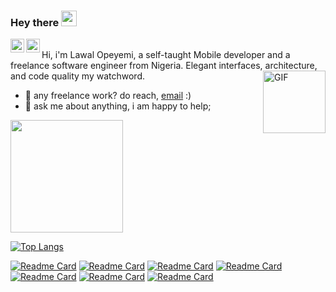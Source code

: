 ### Hey there <img src="https://media.giphy.com/media/hvRJCLFzcasrR4ia7z/giphy.gif" width="25px">
<a href="https://twitter.com/devlonoah">
  <img align="left" alt="Opeyemi Noah | Twitter" width="22px" src="https://raw.githubusercontent.com/peterthehan/peterthehan/master/assets/twitter.svg" />
</a>
<a href="https://www.linkedin.com/in/onoah/">
  <img align="left" alt="Abhishek's LinkedIN" width="22px" src="https://raw.githubusercontent.com/peterthehan/peterthehan/master/assets/linkedin.svg" />
</a>

<br/>
Hi, i'm Lawal Opeyemi, a self-taught Mobile developer and a freelance software engineer from Nigeria.
Elegant interfaces, architecture, and code quality my watchword.

  <img align="right" alt="GIF" src="https://media.giphy.com/media/3o7WTQcjUp6JnP7s52/giphy.gif" width="100" height="100" />

- 💼 any freelance work? do reach, [email](mailto:devlonoah@gmail.com) :)
- 💬 ask me about anything, i am happy to help;

<!--
**Devlonoah/devlonoah** is a ✨ _special_ ✨ repository because its `README.md` (this file) appears on your GitHub profile.

Here are some ideas to get you started:

- 🔭 I’m currently working on ...
- 🌱 I’m currently learning ...
- 👯 I’m looking to collaborate on ...
- 🤔 I’m looking for help with ...
- 💬 Ask me about ...
- 📫 How to reach me: ...
- 😄 Pronouns: ...
- ⚡ Fun fact: ...
-->

<!-- [![Devlonoah's GitHub stats](https://github-readme-stats.vercel.app/api?username=devlonoah)](https://github.com/devlonoah/github-readme-stats)
 -->
<!-- ## Glad to see you here ![visitors](https://visitor-badge.glitch.me/badge?page_id=page.id)
 -->
<img height="180em" src="https://github-readme-stats.vercel.app/api?username=devlonoah&show_icons=true&border_color=16700d&&count_private=true&include_all_commits=true&theme=dark" />

[![Top Langs](https://github-readme-stats.vercel.app/api/top-langs/?username=devlonoah&theme=dark&border_color=16700d)](https://github.com/devlonoah/github-readme-stats)


[![Readme Card](https://github-readme-stats.vercel.app/api/pin/?username=devlonoah&repo=plant_app_UI&theme=dark&border_color=16700d)](https://github.com/devlonoah/github-readme-stats)
[![Readme Card](https://github-readme-stats.vercel.app/api/pin/?username=devlonoah&repo=huawei_contest&theme=dark&border_color=16700d)](https://github.com/devlonoah/github-readme-stats)
[![Readme Card](https://github-readme-stats.vercel.app/api/pin/?username=devlonoah&repo=Foodor&theme=dark&border_color=16700d)](https://github.com/devlonoah/github-readme-stats)
[![Readme Card](https://github-readme-stats.vercel.app/api/pin/?username=devlonoah&repo=Timer_App&theme=dark&border_color=16700d)](https://github.com/devlonoah/github-readme-stats)
[![Readme Card](https://github-readme-stats.vercel.app/api/pin/?username=devlonoah&repo=vrik_chatapp&theme=dark&border_color=16700d)](https://github.com/devlonoah/github-readme-stats)
[![Readme Card](https://github-readme-stats.vercel.app/api/pin/?username=devlonoah&repo=DropIt&theme=dark&border_color=16700d)](https://github.com/devlonoah/github-readme-stats)
[![Readme Card](https://github-readme-stats.vercel.app/api/pin/?username=devlonoah&repo=Weather-App&theme=dark&border_color=16700d)](https://github.com/devlonoah/github-readme-stats)






